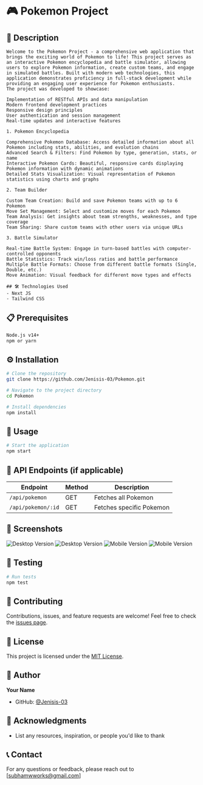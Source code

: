 # 🎮 Pokemon Project

## 📝 Description
    Welcome to the Pokemon Project - a comprehensive web application that brings the exciting world of Pokemon to life! This project serves as an interactive Pokemon encyclopedia and battle simulator, allowing users to explore Pokemon information, create custom teams, and engage in simulated battles. Built with modern web technologies, this application demonstrates proficiency in full-stack development while providing an engaging user experience for Pokemon enthusiasts.
    The project was developed to showcase:

    Implementation of RESTful APIs and data manipulation
    Modern frontend development practices
    Responsive design principles
    User authentication and session management
    Real-time updates and interactive features

    1. Pokemon Encyclopedia

    Comprehensive Pokemon Database: Access detailed information about all Pokemon including stats, abilities, and evolution chains
    Advanced Search & Filters: Find Pokemon by type, generation, stats, or name
    Interactive Pokemon Cards: Beautiful, responsive cards displaying Pokemon information with dynamic animations
    Detailed Stats Visualization: Visual representation of Pokemon statistics using charts and graphs

    2. Team Builder

    Custom Team Creation: Build and save Pokemon teams with up to 6 Pokemon
    Move Set Management: Select and customize moves for each Pokemon
    Team Analysis: Get insights about team strengths, weaknesses, and type coverage
    Team Sharing: Share custom teams with other users via unique URLs

    3. Battle Simulator

    Real-time Battle System: Engage in turn-based battles with computer-controlled opponents
    Battle Statistics: Track win/loss ratios and battle performance
    Multiple Battle Formats: Choose from different battle formats (Single, Double, etc.)
    Move Animation: Visual feedback for different move types and effects

    ## 🛠️ Technologies Used
    - Next JS
    - Tailwind CSS


## 📋 Prerequisites
```bash
Node.js v14+
npm or yarn
```

## ⚙️ Installation
```bash
# Clone the repository
git clone https://github.com/Jenisis-03/Pokemon.git

# Navigate to the project directory
cd Pokemon

# Install dependencies
npm install
```

## 🚀 Usage
```bash
# Start the application
npm start
```

## 🎯 API Endpoints (if applicable)
| Endpoint | Method | Description |
|----------|--------|-------------|
| `/api/pokemon` | GET | Fetches all Pokemon |
| `/api/pokemon/:id` | GET | Fetches specific Pokemon |

## 📸 Screenshots
![Desktop Version](public/i1.PNG)
![Desktop Version](public/i2.PNG)
![Mobile Version](public/s3.PNG)
![Mobile Version](public/s4.PNG)


## 🧪 Testing
```bash
# Run tests
npm test
```

## 🤝 Contributing
Contributions, issues, and feature requests are welcome! Feel free to check the [issues page](https://github.com/Jenisis-03/Pokemon/issues).

## 📄 License
This project is licensed under the [MIT License](LICENSE).

## 👤 Author
**Your Name**
- GitHub: [@Jenisis-03](https://github.com/Jenisis-03)

## 🌟 Acknowledgments
- List any resources, inspiration, or people you'd like to thank

## 📞 Contact
For any questions or feedback, please reach out to [subhamwworks@gmail.com]